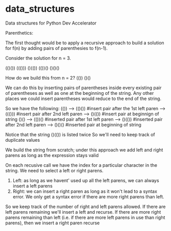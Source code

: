 data_structures
===============

Data structures for Python Dev Accelerator

Parenthetics:

The first thought would be to apply a recursive approach to build a solution for f(n) by
adding pairs of parenthesies to f(n-1).

Consider the solution for n = 3.
 
 (()()) ((())) ()(()) (())() ()()()

How do we build this from n = 2?
(()) ()()

We can do this by inserting pairs of parentheses inside every existing pair of parentheses
as well as one at the beginning of the string. Any other places we could insert parentheses would
reduce to the end of the string.

So we have the following:
(()) --> (()())  #insert pair after the 1st left paren
      --> ((()))   #insert pair after 2nd left paren
      --> ()(())   #insert pair at beginnign of string
()() --> (())()   #inserted pair after 1st left paren
      --> ()(())   #inserted pair after 2nd left paren
      --> ()()()   #inserted pair at beginning of string

Notice that the string ()(()) is listed twice
So we'll need to keep track of duplicate values

We build the string from scratch; under this approach we add left and right parens
as long as the expression stays valid

On each recusive call we have the index for a particular character in the string.
We need to select a left or right parens.

1. Left: as long as we havent' used up all the left parens, we can always insert a left parens
2. Right: we can insert a right paren as long as it won't lead to a syntax error.
             We only get a syntax error if there are more right parens than left.

So we keep track of the number of right and left parens allowed. 
If there are left parens remaining we'll insert  a left and recurse.
If there are more right parens remaining than left (i.e. if there are more
left parens in use than right parens), then we insert a right paren recurse
